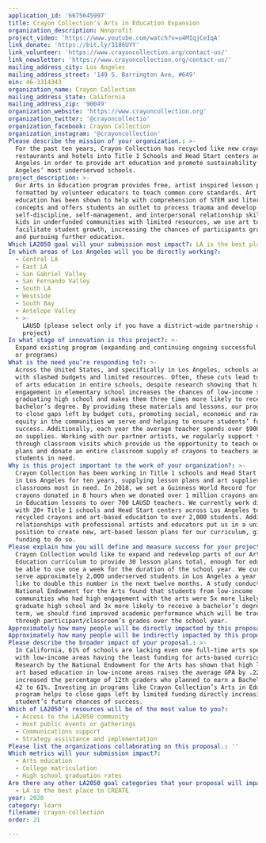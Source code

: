 ```yaml
---
application_id: '6675645997'
title: Crayon Collection's Arts in Education Expansion
organization_description: Nonprofit
project_video: 'https://www.youtube.com/watch?v=u4MIqjCeIqA'
link_donate: 'https://bit.ly/3186UYY'
link_volunteer: 'https://www.crayoncollection.org/contact-us/'
link_newsletter: 'https://www.crayoncollection.org/contact-us/'
mailing_address_city: Los Angeles
mailing_address_street: '149 S. Barrington Ave, #649'
ein: 46-3314343
organization_name: Crayon Collection
mailing_address_state: California
mailing_address_zip: '90049'
organization_website: 'https://www.crayoncollection.org'
organization_twitter: '@crayoncollectio'
organization_facebook: Crayon Collection
organization_instagram: '@crayoncollection'
Please describe the mission of your organization.: >-
  For the past ten years, Crayon Collection has recycled like new crayons from
  restaurants and hotels into Title 1 Schools and Head Start centers across Los
  Angeles in order to provide art education and promote sustainability in Los
  Angeles’ most underserved schools. 
project_description: >-
  Our Arts in Education program provides free, artist inspired lesson plans
  formatted by volunteer educators to teach common core standards. Art in
  education has been shown to help with comprehension of STEM and literacy
  concepts and offers students an outlet to process trauma and develop
  self-discipline, self-management, and interpersonal relationship skills. For
  kids in underfunded communities with limited resources, we use art to
  facilitate student growth, increasing the chances of participants graduating
  and pursuing further education.
Which LA2050 goal will your submission most impact?: LA is the best place to LEARN
In which areas of Los Angeles will you be directly working?:
  - Central LA
  - East LA
  - San Gabriel Valley
  - San Fernando Valley
  - South LA
  - Westside
  - South Bay
  - Antelope Valley
  - >-
    LAUSD (please select only if you have a district-wide partnership or
    project)
In what stage of innovation is this project?: >-
  Expand existing program (expanding and continuing ongoing successful projects
  or programs)
What is the need you’re responding to?: >-
  Across the United States, and specifically in Los Angeles, schools are faced
  with slashed budgets and limited resources. Often, these cuts lead to the loss
  of arts education in entire schools, despite research showing that high arts
  engagement in elementary school increases the chances of low-income students
  graduating high school and makes them three times more likely to receive a
  bachelor’s degree. By providing these materials and lessons, our program helps
  to close gaps left by budget cuts, promoting social, economic and racial
  equity in the communities we serve and helping to ensure students’ future
  success. Additionally, each year the average teacher spends over $900 a year
  on supplies. Working with our partner artists, we regularly support teachers
  through classroom visits which provide us the opportunity to teach our lesson
  plans and donate an entire classroom supply of crayons to teachers and
  students in need. 
Why is this project important to the work of your organization?: >-
  Crayon Collection has been working in Title 1 schools and Head Start centers
  in Los Angeles for ten years, supplying lesson plans and art supplies to
  classrooms most in need. In 2018, we set a Guinness World Record for the most
  crayons donated in 8 hours when we donated over 1 million crayons and our Arts
  in Education lessons to over 700 LAUSD teachers. We currently work directly
  with 20+ Title 1 schools and Head Start centers across Los Angeles to provide
  recycled crayons and art-based education to over 2,000 students. Additionally,
  relationships with professional artists and educators put us in a unique
  position to create new, art-based lesson plans for our curriculum, given the
  funding to do so. 
Please explain how you will define and measure success for your project.: >-
  Crayon Collection would like to expand and redevelop parts of our Art in
  Education curriculum to provide 30 lesson plans total, enough for educators to
  be able to use one a week for the duration of the school year. We currently
  serve approximately 2,000 underserved students in Los Angeles a year and would
  like to double this number in the next twelve months. A study conducted by the
  National Endowment for the Arts found that students from low-income
  communities who had high engagement with the arts were 5x more likely to
  graduate high school and 3x more likely to receive a bachelor’s degree. Short
  term, we should find improved academic performance which will be tracked
  through participant/classroom’s grades over the school year. 
Approximately how many people will be directly impacted by this proposal?: '150'
Approximately how many people will be indirectly impacted by this proposal?: '2500'
Please describe the broader impact of your proposal.: >-
  In California, 61% of schools are lacking even one full-time arts specialist,
  with low-income areas having the least funding for arts-based curriculum.
  Research by the National Endowment for the Arts has shown that high levels of
  art based education in low-income areas raises the average GPA by .22 and
  increased the percentage of 12th graders who planned to earn a Bachelors from
  42 to 61%. Investing in programs like Crayon Collection’s Arts in Education
  program helps to close gaps left by limited funding directly increasing a
  student’s future chances of success. 
Which of LA2050’s resources will be of the most value to you?:
  - Access to the LA2050 community
  - Host public events or gatherings
  - Communications support
  - Strategy assistance and implementation
Please list the organizations collaborating on this proposal.: ''
Which metrics will your submission impact?:
  - Arts education
  - College matriculation
  - High school graduation rates
Are there any other LA2050 goal categories that your proposal will impact?:
  - LA is the best place to CREATE
year: 2020
category: learn
filename: crayon-collection
order: 21

---
```

